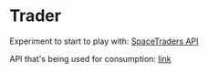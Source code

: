 # Trader

Experiment to start to play with: [SpaceTraders API](https://docs.spacetraders.io/quickstart/new-game)

API that's being used for consumption: 
[link](https://stoplight.io/api/v1/projects/spacetraders/spacetraders/nodes/reference/SpaceTraders.json?fromExportButton=true&snapshotType=http_service&deref=optimizedBundle)
